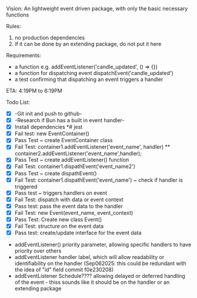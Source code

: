 Vision:
An lightweight event driven package, with only the basic necessary functions

Rules:
 1. no production dependencies
 2. if it can be done by an extending package, do not put it here
 

Requirements:
 * a function e.g. addEventListener('candle_updated', () => {})
 * a function for dispatching event dispatchEvent('candle_updated')
 * a test confirming that dispatching an event triggers a handler

ETA: 4:19PM to 6:19PM

Todo List:
 * [x] -Git init and push to github-
 * [x] -Research if Bun has a built in event handler-
 * [x] Install dependencies
    *# jest
 * [x] Fail test: new EventContainer()
 * [x] Pass Test ~ create EventContainer class
 * [x] Fail Test: container1.addEventListener('event_name', handler)
    ** container2.addEventListener('event_name',handler);
 * [x] Pass Test ~ create addEventListener() function
 * [x] Fail Test: container1.dispathEvent('event_name2')
 * [x] Pass Test ~ create dispathEvent() 
 * [x] Fail Test: container1.dispathEvent('event_name') ~ check if handler is triggered
 * [x] Pass test ~ triggers handlers on event
 * [x] Fail Test: dispatch with data or event context
 * [x] Pass test: pass the event data to the handler
 * [x] Fail Test: new Event(event_name, event_context)
 * [x] Pass Test: Create new class Event()
 * [x] Fail Test: structure on the event data
 * [x] Pass test: create/update interface for the event data
 * addEventListener() priority parameter, allowing specific handlers to have priority over others
 * addEventListener handler label, which will allow readability or identifiability on the handler (Sep062025: this could be redundant with the idea of "id" field commit f0e230208)
 * addEventListener Schedule???? allowing delayed or deferred handling of the event - thiss sounds like it should be on the handler or an extending package